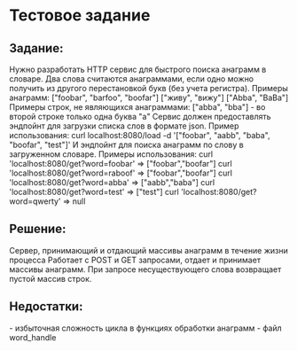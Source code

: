 <h1>Тестовое задание</h1>
<h2>Задание:</h2>
Нужно разработать HTTP сервис для быстрого поиска анаграмм в словаре.
Два слова считаются анаграммами, если одно можно получить из другого перестановкой букв (без учета регистра).
Примеры анаграмм:
["foobar", "barfoo", "boofar"]
["живу", "вижу"]
["Abba", "BaBa"]
Примеры строк, не являющихся анаграммами:
["abba", "bba"] - во второй строке только одна буква "а"
Сервис должен предоставлять эндпойнт для загрузки списка слов в формате json. Пример использования:
curl localhost:8080/load -d '["foobar", "aabb", "baba", "boofar", "test"]'
И эндпойнт для поиска анаграмм по слову в загруженном словаре. Примеры использования:
curl 'localhost:8080/get?word=foobar' => ["foobar","boofar"]
curl 'localhost:8080/get?word=raboof' => ["foobar","boofar"]
curl 'localhost:8080/get?word=abba' => ["aabb","baba"]
curl 'localhost:8080/get?word=test' => ["test"]
curl 'localhost:8080/get?word=qwerty' => null
<h2>Решение:</h2>
Сервер, принимающий и отдающий массивы анаграмм в течение жизни процесса
Работает с POST и GET запросами, отдает и принимает массивы анаграмм. При запросе несуществующего слова возвращает
пустой массив строк.
<h2>Недостатки:</h2>
- избыточная сложность цикла в функциях обработки анаграмм - файл word_handle
